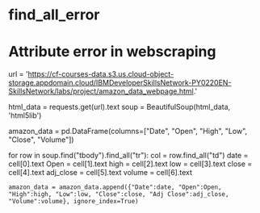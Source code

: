 # find_all_error
# Attribute error in webscraping
url = 'https://cf-courses-data.s3.us.cloud-object-storage.appdomain.cloud/IBMDeveloperSkillsNetwork-PY0220EN-SkillsNetwork/labs/project/amazon_data_webpage.html.'


html_data = requests.get(url).text
soup = BeautifulSoup(html_data, 'html5lib')

amazon_data = pd.DataFrame(columns=["Date", "Open", "High", "Low", "Close", "Volume"])

for row in soup.find("tbody").find_all("tr"):
    col = row.find_all("td")
    date = cell[0].text
    Open =  cell[1].text
    high = cell[2].text
    low = cell[3].text
    close = cell[4].text
    adj_close = cell[5].text
    volume = cell[6].text
    
    amazon_data = amazon_data.append({"Date":date, "Open":Open, "High":high, "Low":low, "Close":close, "Adj Close":adj_close, "Volume":volume}, ignore_index=True)

